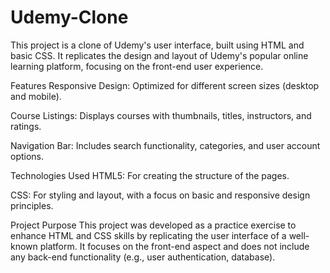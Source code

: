 # Udemy-Clone
This project is a clone of Udemy's user interface, built using HTML and basic CSS. It replicates the design and layout of Udemy's popular online learning platform, focusing on the front-end user experience.

Features
Responsive Design: Optimized for different screen sizes (desktop and mobile).

Course Listings: Displays courses with thumbnails, titles, instructors, and ratings.

Navigation Bar: Includes search functionality, categories, and user account options.

Technologies Used
HTML5: For creating the structure of the pages.

CSS: For styling and layout, with a focus on basic and responsive design principles.

Project Purpose
This project was developed as a practice exercise to enhance HTML and CSS skills by replicating the user interface of a well-known platform. It focuses on the front-end aspect and does not include any back-end functionality (e.g., user authentication, database).











